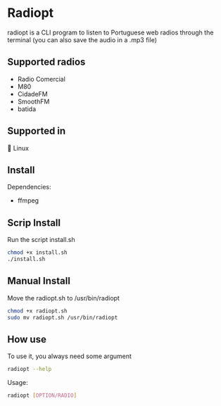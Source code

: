 # Radiopt
radiopt is a CLI program to listen to Portuguese web radios through the terminal (you can also save the audio in a .mp3 file)

## Supported radios

* Radio Comercial
* M80
* CidadeFM
* SmoothFM
* batida

## Supported in
 Linux

## Install
Dependencies:

* ffmpeg

## Scrip Install
Run the script install.sh

```bash
chmod +x install.sh
./install.sh
```

## Manual Install
Move the radiopt.sh to /usr/bin/radiopt

```bash
chmod +x radiopt.sh
sudo mv radiopt.sh /usr/bin/radiopt
```

## How use
To use it, you always need some argument
```bash
radiopt --help
```
Usage:
```bash
radiopt [OPTION/RADIO]
```
